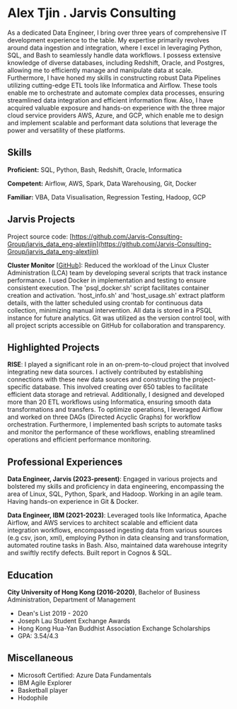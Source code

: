 # Alex Tjin . Jarvis Consulting

As a dedicated Data Engineer, I bring over three years of comprehensive IT development experience to the table. My expertise primarily revolves around data ingestion and integration, where I excel in leveraging Python, SQL, and Bash to seamlessly handle data workflows. I possess extensive knowledge of diverse databases, including Redshift, Oracle, and Postgres, allowing me to efficiently manage and manipulate data at scale. Furthermore, I have honed my skills in constructing robust Data Pipelines utilizing cutting-edge ETL tools like Informatica and Airflow. These tools enable me to orchestrate and automate complex data processes, ensuring streamlined data integration and efficient information flow. Also, I have acquired valuable exposure and hands-on experience with the three major cloud service providers AWS, Azure, and GCP, which enable me to design and implement scalable and performant data solutions that leverage the power and versatility of these platforms.

## Skills

**Proficient:** SQL, Python, Bash, Redshift, Oracle, Informatica

**Competent:** Airflow, AWS, Spark, Data Warehousing, Git, Docker

**Familiar:** VBA, Data Visualisation, Regression Testing, Hadoop, GCP

## Jarvis Projects

Project source code: [https://github.com/Jarvis-Consulting-Group/jarvis_data_eng-alextjin](https://github.com/Jarvis-Consulting-Group/jarvis_data_eng-alextjin)


**Cluster Monitor** [[GitHub](https://github.com/Jarvis-Consulting-Group/jarvis_data_eng-alextjin/tree/masterhttps://github.com/Jarvis-Consulting-Group/jarvis_data_eng-alextjin/tree/master/linux_sql)]: Reduced the workload of the Linux Cluster Administration (LCA) team by developing several scripts that track instance performance. I used Docker in implementation and testing to ensure consistent execution. The 'psql_docker.sh' script facilitates container creation and activation. 'host_info.sh' and 'host_usage.sh' extract platform details, with the latter scheduled using crontab for continuous data collection, minimizing manual intervention. All data is stored in a PSQL instance for future analytics. Git was utilized as the version control tool, with all project scripts accessible on GitHub for collaboration and transparency.


## Highlighted Projects
**RISE**: I played a significant role in an on-prem-to-cloud project that involved integrating new data sources. I actively contributed by establishing connections with these new data sources and constructing the project-specific database. This involved creating over 650 tables to facilitate efficient data storage and retrieval. Additionally, I designed and developed more than 20 ETL workflows using Informatica, ensuring smooth data transformations and transfers. To optimize operations, I leveraged Airflow and worked on three DAGs (Directed Acyclic Graphs) for workflow orchestration. Furthermore, I implemented bash scripts to automate tasks and monitor the performance of these workflows, enabling streamlined operations and efficient performance monitoring.


## Professional Experiences

**Data Engineer, Jarvis (2023-present)**: Engaged in various projects and bolstered my skills and proficiency in data engineering, encompassing the area of Linux, SQL, Python, Spark, and Hadoop. Working in an agile team. Having hands-on experience in Git & Docker.

**Data Engineer, IBM (2021-2023)**: Leveraged tools like Informatica, Apache Airflow, and AWS services to architect scalable and efficient data integration workflows, encompassed ingesting data from various sources (e.g csv, json, xml), employing Python in data cleansing and transformation, automated routine tasks in Bash. Also, maintained data warehouse integrity and swiftly rectify defects. Built report in Cognos & SQL.


## Education
**City University of Hong Kong (2016-2020)**, Bachelor of Business Administration, Department of Management
- Dean's List 2019 - 2020
- Joseph Lau Student Exchange Awards
- Hong Kong Hua-Yan Buddhist Association Exchange Scholarships
- GPA: 3.54/4.3


## Miscellaneous
- Microsoft Certified: Azure Data Fundamentals
- IBM Agile Explorer
- Basketball player
- Hodophile